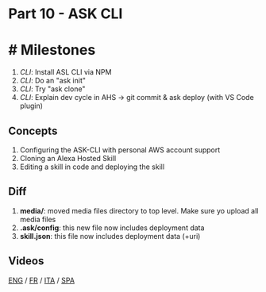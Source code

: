 # Part 10 - ASK CLI

#   # Milestones

1. *CLI*: Install ASL CLI via NPM
2. *CLI*: Do an "ask init"
3. *CLI*: Try "ask clone"
4. *CLI*: Explain dev cycle in AHS -> git commit & ask deploy (with VS Code plugin)

## Concepts

1. Configuring the ASK-CLI with personal AWS account support
2. Cloning an Alexa Hosted Skill
3. Editing a skill in code and deploying the skill

## Diff

1. **media/**: moved media files directory to top level. Make sure yo upload all media files
2. **.ask/config**: this new file now includes deployment data
3. **skill.json**: this file now includes deployment data (+uri)

## Videos

[ENG](https://alexa.design/zerotohero10) / [FR](https://alexa.design/fr_zerotohero10) / [ITA](https://alexa.design/it_zerotohero10) / [SPA](../README_ES.md)

